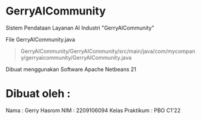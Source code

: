 # GerryAICommunity 
Sistem Pendataan Layanan AI Industri "GerryAICommunity"

File GerryAICommunity.java
>   GerryAICommunity/GerryAICommunity/src/main/java/com/mycompany/gerryaicommunity/GerryAICommunity.java


Dibuat menggunakan Software Apache Netbeans 21

Dibuat oleh :
==============
Nama : Gerry Hasrom
NIM  : 2209106094
Kelas Praktikum : PBO C1'22
